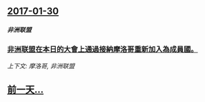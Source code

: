 ## [2017-01-30](/news/2017/01/30/index.md)

##### 非洲联盟
### [非洲联盟在本日的大會上通過接納摩洛哥重新加入為成員國。 ](/news/2017/01/30/非洲联盟在本日的大會上通過接納摩洛哥重新加入為成員國.md)
_上下文: 摩洛哥, 非洲联盟_

## [前一天...](/news/2017/01/29/index.md)


